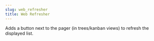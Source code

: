 ```yaml
---
slug: web_refresher
title: Web Refresher
---
```

Adds a button next to the pager (in trees/kanban views) to refresh the displayed list.
